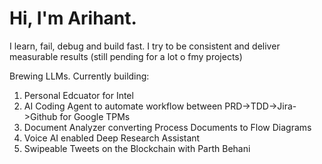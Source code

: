 # Hi, I'm Arihant.
I learn, fail, debug and build fast. I try to be consistent and deliver measurable results (still pending for a lot o fmy projects) 

Brewing LLMs. Currently building:
1. Personal Edcuator for Intel
2. AI Coding Agent to automate workflow between PRD->TDD->Jira->Github for Google TPMs
3. Document Analyzer converting Process Documents to Flow Diagrams
4. Voice AI enabled Deep Research Assistant
5. Swipeable Tweets on the Blockchain with Parth Behani
